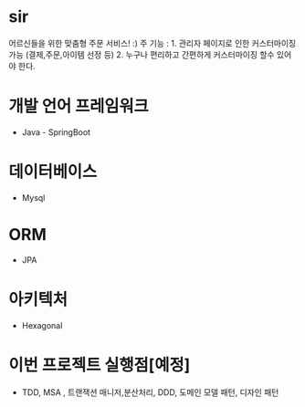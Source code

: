 # sir
어르신들을 위한 맞춤형 주문 서비스! :)
주 기능 :  1. 관리자 페이지로 인한 커스터마이징 가능 (결제,주문,아이템 선정 등)
           2. 누구나 편리하고 간편하게 커스터마이징 할수 있어야 한다.

# 개발 언어 프레임워크
- Java - SpringBoot
# 데이터베이스
- Mysql
# ORM
- JPA
# 아키텍처
- Hexagonal 
# 이번 프로젝트 실행점[예정]
- TDD, MSA , 트랜잭션 매니저,분산처리, DDD, 도메인 모델 패턴, 디자인 패턴 
